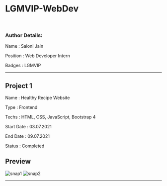 # LGMVIP-WebDev


<br>

### Author Details:
<p>Name     : Saloni Jain</p>
<p>Position : Web Developer Intern</p>
<p>Badges   : LGMVIP</p>

<hr>


## Project 1
<p>Name       : Healthy Recipe Website </p>
<p>Type       : Frontend </p>
<p>Techs      : HTML, CSS, JavaScript, Bootstrap 4</p>
<p>Start Date : 03.07.2021</p>
<p>End Date   : 09.07.2021</p>
<p>Status     : Completed</p>

## Preview
![snap1](https://user-images.githubusercontent.com/65110262/125070011-25b1d780-e0d5-11eb-8cba-2bb200d0ba9f.PNG)
![snap2](https://user-images.githubusercontent.com/65110262/125070002-234f7d80-e0d5-11eb-827c-2fcc4d3b3d84.PNG)

<hr>
